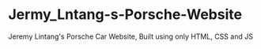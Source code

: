# Jermy_Lntang-s-Porsche-Website
Jeremy Lintang's Porsche Car Website, Built using only HTML, CSS and JS
